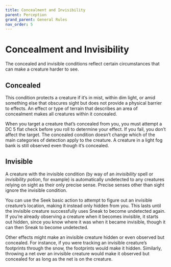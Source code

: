 ```yaml
---
title: Concealment and Invisibility
parent: Perception
grand_parent: General Rules
nav_order: 5
---
```


# Concealment and Invisibility
The concealed and invisible conditions reflect certain circumstances that can make a creature harder to see.

## Concealed
This condition protects a creature if it’s in mist, within dim light, or amid something else that obscures sight but does not provide a physical barrier to effects. An effect or type of terrain that describes an area of concealment makes all creatures within it concealed.

When you target a creature that’s concealed from you, you must attempt a DC 5 flat check before you roll to determine your effect. If you fail, you don’t affect the target. The concealed condition doesn’t change which of the main categories of detection apply to the creature. A creature in a light fog bank is still observed even though it’s concealed.

## Invisible
A creature with the invisible condition (by way of an *invisibility* spell or *invisibility potion*, for example) is automatically undetected to any creatures relying on sight as their only precise sense. Precise senses other than sight ignore the invisible condition.

You can use the Seek basic action to attempt to figure out an invisible creature’s location, making it instead only hidden from you. This lasts until the invisible creature successfully uses Sneak to become undetected again. If you’re already observing a creature when it becomes invisible, it starts out hidden, since you know where it was when it became invisible, though it can then Sneak to become undetected.

Other effects might make an invisible creature hidden or even observed but concealed. For instance, if you were tracking an invisible creature’s footprints through the snow, the footprints would make it hidden. Similarly, throwing a net over an invisible creature would make it observed but concealed for as long as the net is on the creature.
